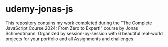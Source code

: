 # udemy-jonas-js
This repository contains my work completed during the "The Complete JavaScript Course 2024: From Zero to Expert!" course by Jonas Schmedtmann. Organized by session-by-session with 6 beautiful real-world projects for your portfolio and all Assignments and challenges.
